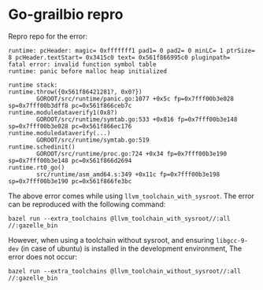 # Go-grailbio repro

Repro repo for the error:

```
runtime: pcHeader: magic= 0xfffffff1 pad1= 0 pad2= 0 minLC= 1 ptrSize= 8 pcHeader.textStart= 0x3415c0 text= 0x561f866995c0 pluginpath= 
fatal error: invalid function symbol table
runtime: panic before malloc heap initialized

runtime stack:
runtime.throw({0x561f86421281?, 0x0?})
        GOROOT/src/runtime/panic.go:1077 +0x5c fp=0x7fff00b3e028 sp=0x7fff00b3dff8 pc=0x561f866ceb7c
runtime.moduledataverify1(0x8?)
        GOROOT/src/runtime/symtab.go:533 +0x816 fp=0x7fff00b3e148 sp=0x7fff00b3e028 pc=0x561f866ec176
runtime.moduledataverify(...)
        GOROOT/src/runtime/symtab.go:519
runtime.schedinit()
        GOROOT/src/runtime/proc.go:724 +0x34 fp=0x7fff00b3e190 sp=0x7fff00b3e148 pc=0x561f866d2694
runtime.rt0_go()
        src/runtime/asm_amd64.s:349 +0x11c fp=0x7fff00b3e198 sp=0x7fff00b3e190 pc=0x561f866fe3bc
```

The above error comes while using `llvm_toolchain_with_sysroot`. The error can be reproduced with the following command:

```
bazel run --extra_toolchains @llvm_toolchain_with_sysroot//:all //:gazelle_bin
```

However, when using a toolchain without sysroot, and ensuring `libgcc-9-dev` (in case of ubuntu) is installed in the development environment, The error does not occur:

```
bazel run --extra_toolchains @llvm_toolchain_without_sysroot//:all //:gazelle_bin
```
